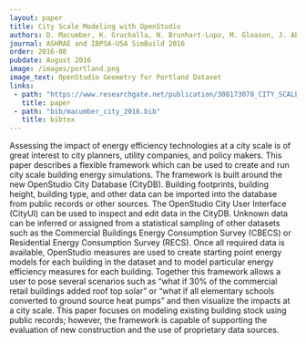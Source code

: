 ```yaml
---
layout: paper
title: City Scale Modeling with OpenStudio
authors: D. Macumber, K. Gruchalla, N. Brunhart-Lupo, M. Gleason, J. Abbot-Whitley, J. Robertson, B. Polly, K. Fleming, M. Schott
journal: ASHRAE and IBPSA-USA SimBuild 2016
order: 2016-08
pubdate: August 2016
image: /images/portland.png
image_text: OpenStudio Geometry for Portland Dataset
links:
 - path: "https://www.researchgate.net/publication/308173078_CITY_SCALE_MODELING_WITH_OPENSTUDIO"
   title: paper
 - path: "bib/macumber_city_2016.bib"
   title: bibtex
---
```

 Assessing the impact of energy efficiency technologies at a city scale is of great interest to city planners, utility companies, and policy makers. This paper describes a flexible framework which can be used to create and run city scale building energy simulations. The framework is built around the new OpenStudio City Database (CityDB). Building footprints, building height, building type, and other data can be imported into the database from public records or other sources. The OpenStudio City User Interface (CityUI) can be used to inspect and edit data in the CityDB. Unknown data can be inferred or assigned from a statistical sampling of other datasets such as the Commercial Buildings Energy Consumption Survey (CBECS) or Residential Energy Consumption Survey (RECS). Once all required data is available, OpenStudio measures are used to create starting point energy models for each building in the dataset and to model particular energy efficiency measures for each building. Together this framework allows a user to pose several scenarios such as “what if 30% of the commercial retail buildings added roof top solar” or “what if all elementary schools converted to ground source heat pumps” and then visualize the impacts at a city scale. This paper focuses on modeling existing building stock using public records; however, the framework is capable of supporting the evaluation of new construction and the use of proprietary data sources.
